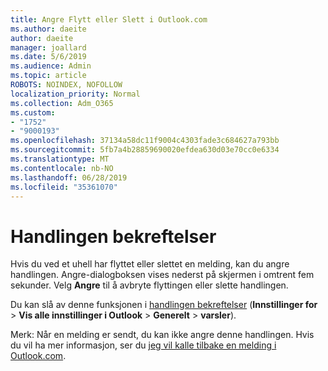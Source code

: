 ```yaml
---
title: Angre Flytt eller Slett i Outlook.com
ms.author: daeite
author: daeite
manager: joallard
ms.date: 5/6/2019
ms.audience: Admin
ms.topic: article
ROBOTS: NOINDEX, NOFOLLOW
localization_priority: Normal
ms.collection: Adm_O365
ms.custom:
- "1752"
- "9000193"
ms.openlocfilehash: 37134a58dc11f9004c4303fade3c684627a793bb
ms.sourcegitcommit: 5fb7a4b28859690020efdea630d03e70cc0e6334
ms.translationtype: MT
ms.contentlocale: nb-NO
ms.lasthandoff: 06/28/2019
ms.locfileid: "35361070"
---
```

# <a name="action-confirmations"></a>Handlingen bekreftelser

Hvis du ved et uhell har flyttet eller slettet en melding, kan du angre handlingen. Angre-dialogboksen vises nederst på skjermen i omtrent fem sekunder. Velg **Angre** til å avbryte flyttingen eller slette handlingen.

Du kan slå av denne funksjonen i [handlingen bekreftelser](https://outlook.live.com/mail/options/general/notifications) (**Innstillinger for** > **Vis alle innstillinger i Outlook** > **Generelt** > **varsler**).

Merk: Når en melding er sendt, du kan ikke angre denne handlingen. Hvis du vil ha mer informasjon, ser du [jeg vil kalle tilbake en melding i Outlook.com](https://support.office.com/article/c069ddde-5282-4085-8f4c-d7b133324f8a).
